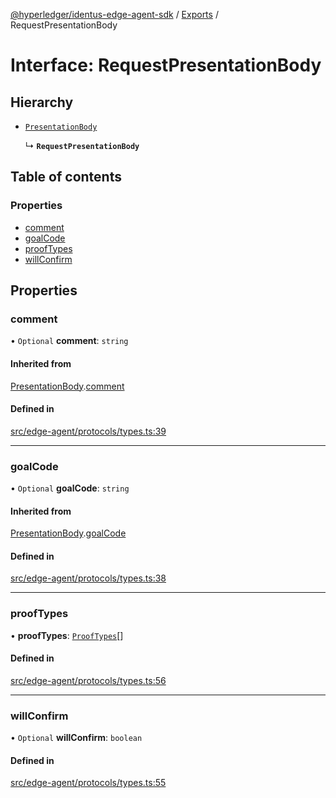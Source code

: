 [@hyperledger/identus-edge-agent-sdk](../README.md) / [Exports](../modules.md) / RequestPresentationBody

# Interface: RequestPresentationBody

## Hierarchy

- [`PresentationBody`](PresentationBody.md)

  ↳ **`RequestPresentationBody`**

## Table of contents

### Properties

- [comment](RequestPresentationBody.md#comment)
- [goalCode](RequestPresentationBody.md#goalcode)
- [proofTypes](RequestPresentationBody.md#prooftypes)
- [willConfirm](RequestPresentationBody.md#willconfirm)

## Properties

### comment

• `Optional` **comment**: `string`

#### Inherited from

[PresentationBody](PresentationBody.md).[comment](PresentationBody.md#comment)

#### Defined in

[src/edge-agent/protocols/types.ts:39](https://github.com/hyperledger-identus/sdk-ts/blob/bc699428ddd8313d8025ef810d8e7784a65f26cc/src/edge-agent/protocols/types.ts#L39)

___

### goalCode

• `Optional` **goalCode**: `string`

#### Inherited from

[PresentationBody](PresentationBody.md).[goalCode](PresentationBody.md#goalcode)

#### Defined in

[src/edge-agent/protocols/types.ts:38](https://github.com/hyperledger-identus/sdk-ts/blob/bc699428ddd8313d8025ef810d8e7784a65f26cc/src/edge-agent/protocols/types.ts#L38)

___

### proofTypes

• **proofTypes**: [`ProofTypes`](ProofTypes.md)[]

#### Defined in

[src/edge-agent/protocols/types.ts:56](https://github.com/hyperledger-identus/sdk-ts/blob/bc699428ddd8313d8025ef810d8e7784a65f26cc/src/edge-agent/protocols/types.ts#L56)

___

### willConfirm

• `Optional` **willConfirm**: `boolean`

#### Defined in

[src/edge-agent/protocols/types.ts:55](https://github.com/hyperledger-identus/sdk-ts/blob/bc699428ddd8313d8025ef810d8e7784a65f26cc/src/edge-agent/protocols/types.ts#L55)

